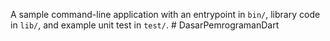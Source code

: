 A sample command-line application with an entrypoint in `bin/`, library code
in `lib/`, and example unit test in `test/`.
#   D a s a r P e m r o g r a m a n D a r t  
 